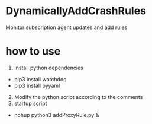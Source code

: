 # DynamicallyAddCrashRules
Monitor subscription agent updates and add rules

# how to use

1. Install python dependencies

- pip3 install watchdog
- pip3 install pyyaml

2. Modify the python script according to the comments
3. startup script

- nohup python3 addProxyRule.py &